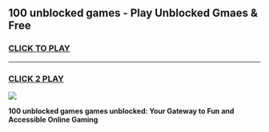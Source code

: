 
## 100 unblocked games - Play Unblocked Gmaes & Free
<h3>
<a href="https://news.freeplayer.one?title=100_unblocked_games&ref=16F">CLICK TO PLAY</a></h3>
<hr>

<h3>
<a href="https://news.freeplayer.one?title=100_unblocked_games&ref=16F">CLICK 2 PLAY</a>
  
</h3>

<a href="https://news.freeplayer.one?title=100_unblocked_games&ref=16F/"><img src="https://clearcache.store/games.png"></a>


**100 unblocked games games unblocked: Your Gateway to Fun and Accessible Online Gaming**

